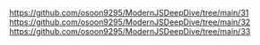 https://github.com/osoon9295/ModernJSDeepDive/tree/main/31  
https://github.com/osoon9295/ModernJSDeepDive/tree/main/32  
https://github.com/osoon9295/ModernJSDeepDive/tree/main/33  
